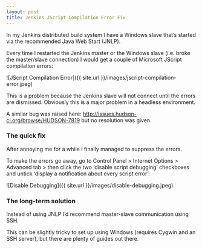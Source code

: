 ```yaml
---
layout: post
title: Jenkins JScript Compilation Error Fix
---
```


In my Jenkins distributed build system I have a Windows slave that’s started via the recommended Java Web Start (JNLP).

Every time I restarted the Jenkins master or the Windows slave (i.e. broke the master/slave connection) I would get a couple of Microsoft JScript compilation errors:

![JScript Compilation Error]({{ site.url }}/images/jscript-compilation-error.jpeg)

This is a problem because the Jenkins slave will not connect until the errors are dismissed. Obviously this is a major problem in a headless environment.

A similar bug was raised here: http://issues.hudson-ci.org/browse/HUDSON-7819 but no resolution was given.

### The quick fix

After annoying me for a while I finally managed to suppress the errors.

To make the errors go away, go to Control Panel > Internet Options > Advanced tab > then click the two ‘disable script debugging’ checkboxes and untick ‘display a notification about every script error’:

![Disable Debugging]({{ site.url }}/images/disable-debugging.jpeg)

### The long-term solution

Instead of using JNLP I’d recommend master-slave communication using SSH.

This can be slightly tricky to set up using Windows (requires Cygwin and an SSH server), but there are plenty of guides out there.
